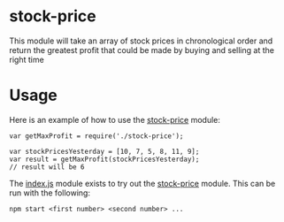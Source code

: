 # stock-price

This module will take an array of stock prices in chronological order and return the greatest profit that could be made by buying and selling at the right time

# Usage

Here is an example of how to use the [stock-price](stock-price.js) module:

    var getMaxProfit = require('./stock-price');
    
    var stockPricesYesterday = [10, 7, 5, 8, 11, 9];
    var result = getMaxProfit(stockPricesYesterday);
    // result will be 6

The [index.js](index.js) module exists to try out the [stock-price](stock-price.js) module. This can be run with the following:

    npm start <first number> <second number> ...
